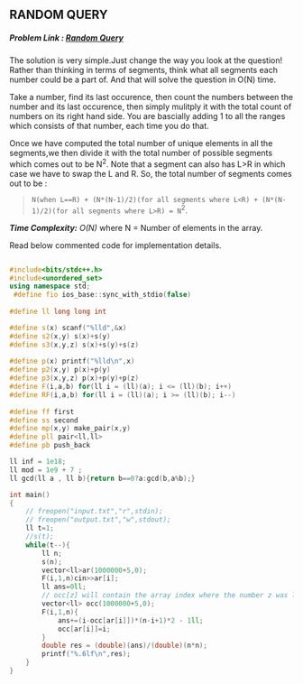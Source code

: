 ## RANDOM QUERY
##### Problem Link : [Random Query](https://hack.codingblocks.com/contests/c/126/834)  

The solution is very simple.Just change the way you look at the question! Rather than thinking in terms of segments, think what all segments each number could be a part of. And that will solve the question in O(N) time.

Take a number, find its last occurence, then count the numbers between the number and its last occurence, then simply mulitply it with the total count of numbers on its right hand side. You are bascially adding 1 to all the ranges which consists of that number, each time you do that.

Once we have computed the total number of unique elements in all the segments,we then divide it with the total number of possible segments which comes out to be N<sup>2</sup>. Note that a segment can also has L>R in which case we have to swap the L and R. So, the total number of segments comes out to be : 
>`N(when L==R) + (N*(N-1)/2)(for all segments where L<R) + (N*(N-1)/2)(for all segments where L>R) = N`<sup>2</sup>.

_**Time Complexity:** O(N)_ where N = Number of elements in the array.

Read below commented code for implementation details.
```C++

#include<bits/stdc++.h>
#include<unordered_set>
using namespace std;
 #define fio ios_base::sync_with_stdio(false)
 
#define ll long long int

#define s(x) scanf("%lld",&x)
#define s2(x,y) s(x)+s(y)
#define s3(x,y,z) s(x)+s(y)+s(z)
 
#define p(x) printf("%lld\n",x)
#define p2(x,y) p(x)+p(y)
#define p3(x,y,z) p(x)+p(y)+p(z)
#define F(i,a,b) for(ll i = (ll)(a); i <= (ll)(b); i++)
#define RF(i,a,b) for(ll i = (ll)(a); i >= (ll)(b); i--)
 
#define ff first
#define ss second
#define mp(x,y) make_pair(x,y)
#define pll pair<ll,ll>
#define pb push_back

ll inf = 1e18;
ll mod = 1e9 + 7 ;
ll gcd(ll a , ll b){return b==0?a:gcd(b,a%b);}

int main()
{
	// freopen("input.txt","r",stdin);
 	// freopen("output.txt","w",stdout);
	ll t=1;
	//s(t);
	while(t--){
		ll n;
		s(n);
		vector<ll>ar(1000000+5,0);
		F(i,1,n)cin>>ar[i];
		ll ans=0ll;
		// occ[z] will contain the array index where the number z was last found
		vector<ll> occ(1000000+5,0);
		F(i,1,n){
			ans+=(i-occ[ar[i]])*(n-i+1)*2 - 1ll;
			occ[ar[i]]=i;
		}
		double res = (double)(ans)/(double)(n*n);
		printf("%.6lf\n",res);
	}
}

```
